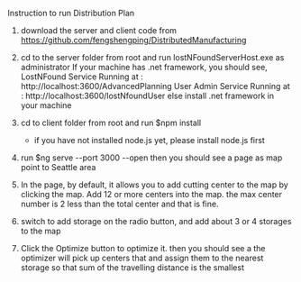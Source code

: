 Instruction to run Distribution Plan

1. download the server and client code from 
   https://github.com/fengshengping/DistributedManufacturing

2. cd to the server folder from root and run lostNFoundServerHost.exe as administrator
   If your machine has .net framework, you should see,
      LostNFound Service Running at : http://localhost:3600/AdvancedPlanning
      User Admin Service Running at : http://localhost:3600/lostNfoundUser
   else install .net framework in your machine

3. cd to client folder from root and run
      $npm install
   * if you have not installed node.js yet, please install node.js first

4. run $ng serve --port 3000 --open
   then you should see a page as map point to Seattle area 

5. In the page, by default, it allows you to add cutting center to the map by clicking the map. 
   Add 12 or more centers into the map. the max center number is 2 less than the total center and 
   that is fine.

6. switch to add storage on the radio button, and add about 3 or 4 storages to the map

7. Click the Optimize button to optimize it. then you should see a the optimizer 
   will pick up centers that and assign them to the nearest storage so that sum of the 
   travelling distance is the smallest 



